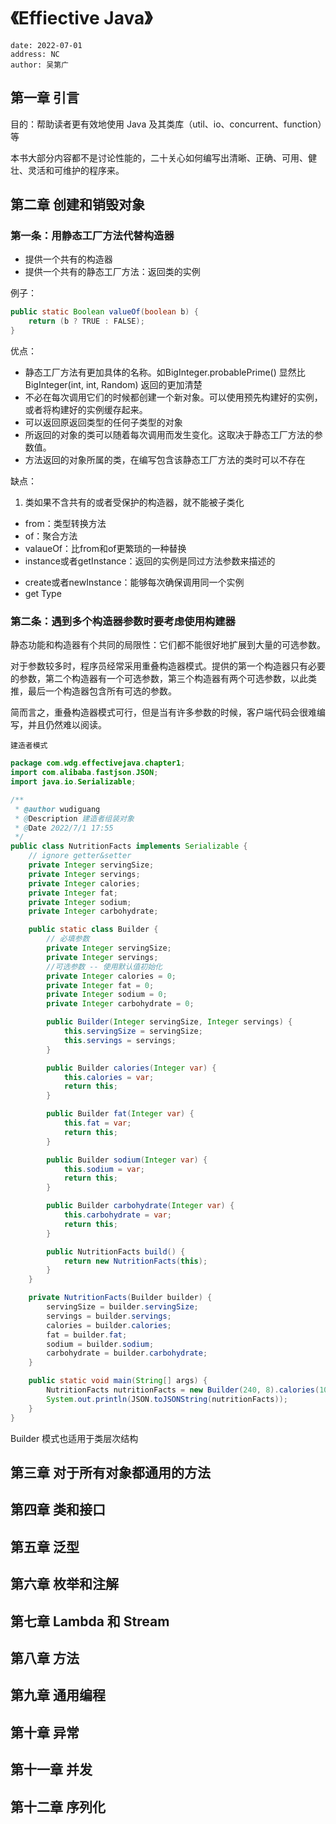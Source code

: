 # 《Effiective Java》

```desc
date: 2022-07-01
address: NC
author: 吴第广
```

## 第一章 引言

目的：帮助读者更有效地使用 Java 及其类库（util、io、concurrent、function）等

本书大部分内容都不是讨论性能的，二十关心如何编写出清晰、正确、可用、健壮、灵活和可维护的程序来。

## 第二章 创建和销毁对象

### 第一条：用静态工厂方法代替构造器

* 提供一个共有的构造器
* 提供一个共有的静态工厂方法：返回类的实例

例子：
```java
public static Boolean valueOf(boolean b) {
    return (b ? TRUE : FALSE);
}
```

优点：

* 静态工厂方法有更加具体的名称。如BigInteger.probablePrime() 显然比BigInteger(int, int, Random) 返回的更加清楚
* 不必在每次调用它们的时候都创建一个新对象。可以使用预先构建好的实例，或者将构建好的实例缓存起来。
* 可以返回原返回类型的任何子类型的对象
* 所返回的对象的类可以随着每次调用而发生变化。这取决于静态工厂方法的参数值。
* 方法返回的对象所属的类，在编写包含该静态工厂方法的类时可以不存在

缺点：

1. 类如果不含共有的或者受保护的构造器，就不能被子类化

- from：类型转换方法
- of：聚合方法
- valaueOf：比from和of更繁琐的一种替换
- instance或者getInstance：返回的实例是同过方法参数来描述的
* create或者newInstance：能够每次确保调用同一个实例
* get Type

### 第二条：遇到多个构造器参数时要考虑使用构建器

静态功能和构造器有个共同的局限性：它们都不能很好地扩展到大量的可选参数。

对于参数较多时，程序员经常采用重叠构造器模式。提供的第一个构造器只有必要的参数，第二个构造器有一个可选参数，第三个构造器有两个可选参数，以此类推，最后一个构造器包含所有可选的参数。

简而言之，重叠构造器模式可行，但是当有许多参数的时候，客户端代码会很难编写，并且仍然难以阅读。

`建造者模式`

```java
package com.wdg.effectivejava.chapter1;
import com.alibaba.fastjson.JSON;
import java.io.Serializable;

/**
 * @author wudiguang
 * @Description 建造者组装对象
 * @Date 2022/7/1 17:55
 */
public class NutritionFacts implements Serializable {
    // ignore getter&setter
    private Integer servingSize;
    private Integer servings;
    private Integer calories;
    private Integer fat;
    private Integer sodium;
    private Integer carbohydrate;

    public static class Builder {
        // 必填参数
        private Integer servingSize;
        private Integer servings;
        //可选参数 -- 使用默认值初始化
        private Integer calories = 0;
        private Integer fat = 0;
        private Integer sodium = 0;
        private Integer carbohydrate = 0;

        public Builder(Integer servingSize, Integer servings) {
            this.servingSize = servingSize;
            this.servings = servings;
        }

        public Builder calories(Integer var) {
            this.calories = var;
            return this;
        }

        public Builder fat(Integer var) {
            this.fat = var;
            return this;
        }

        public Builder sodium(Integer var) {
            this.sodium = var;
            return this;
        }

        public Builder carbohydrate(Integer var) {
            this.carbohydrate = var;
            return this;
        }

        public NutritionFacts build() {
            return new NutritionFacts(this);
        }
    }

    private NutritionFacts(Builder builder) {
        servingSize = builder.servingSize;
        servings = builder.servings;
        calories = builder.calories;
        fat = builder.fat;
        sodium = builder.sodium;
        carbohydrate = builder.carbohydrate;
    }

    public static void main(String[] args) {
        NutritionFacts nutritionFacts = new Builder(240, 8).calories(100).sodium(35).fat(0).carbohydrate(27).build();
        System.out.println(JSON.toJSONString(nutritionFacts));
    }
}
```

Builder 模式也适用于类层次结构

<!-- P23 -->

## 第三章 对于所有对象都通用的方法

## 第四章 类和接口

## 第五章 泛型

## 第六章 枚举和注解

## 第七章 Lambda 和 Stream

## 第八章 方法

## 第九章 通用编程

## 第十章 异常

## 第十一章 并发

## 第十二章 序列化


